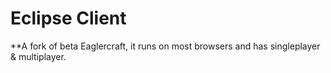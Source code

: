 # Eclipse Client

**A fork of beta Eaglercraft, it runs on most browsers and has singleplayer & multiplayer.

